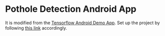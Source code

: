 # Pothole Detection Android App
It is modified from the [Tensorflow Android Demo App](https://github.com/tensorflow/tensorflow/tree/master/tensorflow/examples/android). Set up the project by following [this link](https://github.com/tensorflow/tensorflow/tree/master/tensorflow/examples/android) accordingly. 
